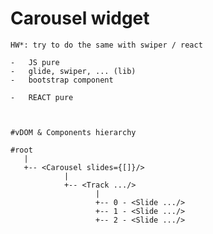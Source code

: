


# Carousel widget

    HW*: try to do the same with swiper / react

    -   JS pure
    -   glide, swiper, ... (lib)
    -   bootstrap component

    -   REACT pure



    #vDOM & Components hierarchy

    #root
       |
       +-- <Carousel slides={[]}/>
                |
                +-- <Track .../>
                       |
                       +-- 0 - <Slide .../>
                       +-- 1 - <Slide .../>
                       +-- 2 - <Slide .../>

